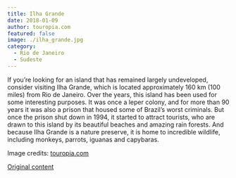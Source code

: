 ```yaml
---
title: Ilha Grande
date: 2018-01-09
author: touropia.com
featured: false
image: ./ilha_grande.jpg
category:
  - Rio de Janeiro
  - Sudeste
---
```


If you’re looking for an island that has remained largely undeveloped, consider visiting Ilha Grande, which is located approximately 160 km (100 miles) from Rio de Janeiro. Over the years, this island has been used for some interesting purposes. It was once a leper colony, and for more than 90 years it was also a prison that housed some of Brazil’s worst criminals. But once the prison shut down in 1994, it started to attract tourists, who are drawn to this island by its beautiful beaches and amazing rain forests. And because Ilha Grande is a nature preserve, it is home to incredible wildlife, including monkeys, parrots, iguanas and capybaras.

Image credits: [touropia.com](https://www.touropia.com/islands-in-brazil/)

[Original content](https://www.touropia.com/islands-in-brazil/)

